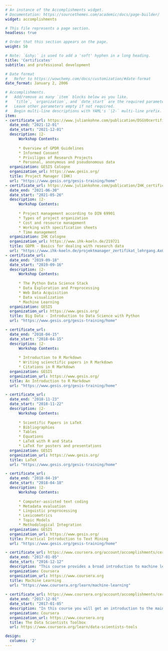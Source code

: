 ```yaml
---
# An instance of the Accomplishments widget.
# Documentation: https://sourcethemes.com/academic/docs/page-builder/
widget: accomplishments

# This file represents a page section.
headless: true

# Order that this section appears on the page.
weight: 50

# Note: `&shy;` is used to add a 'soft' hyphen in a long heading.
title: 'Certificates'
subtitle: and professional development

# Date format
#   Refer to https://wowchemy.com/docs/customization/#date-format
date_format: January 2, 2006

# Accomplishments.
#   Add/remove as many `item` blocks below as you like.
#   `title`, `organization`, and `date_start` are the required parameters.
#   Leave other parameters empty if not required.
#   Begin multi-line descriptions with YAML's `|2-` multi-line prefix.
item:
- certificate_url: https://www.juliankohne.com/publication/DSGVOcertificate/DSGVOcertificate.pdf
  date_end: "2021-12-01"
  date_start: "2021-12-01"
  description: |2-
      Workshop Contents:
      
      * Overview of GPDR Guidelines
      * Informed Consent
      * Priviliges of Research Projects
      * Personal, anonymous and pseudonomous data
  organization: GESIS Cologne
  organization_url: https://www.gesis.org/
  title: Project Manager (IHK)
  url: "https://www.gesis.org/gesis-training/home"
- certificate_url: https://www.juliankohne.com/publication/IHK_certificate/IHK_certificate.pdf
  date_end: "2021-06-30"
  date_start: "2021-05-26"
  description: |2-
      Workshop Contents:
      
      * Project management according to DIN 69901
      * Types of project organization
      * Cost and resource management
      * Working with specification sheets
      * Time management
  organization: IHK Cologne
  organization_url: https://www.ihk-koeln.de/219721
  title: GDPR - Basics for dealing with research data
  url: "https://www.ihk-koeln.de/projektmanager_zertifikat_lehrgang.AxCMS"
- certificate_url:
  date_end: "2019-09-18"
  date_start: "2019-09-16"
  description: |2-
      Workshop Contents:
      
      * The Python Data Science Stack
      * Data Exploration and Preprocessing
      * Web Data Acquisition
      * Data visualization
      * Machine Learning
  organization: GESIS
  organization_url: https://www.gesis.org/
  title: Big Data - Introduction to Data Science with Python
  url: "https://www.gesis.org/gesis-training/home"

- certificate_url:
  date_end: "2018-04-15"
  date_start: "2018-04-15"
  description: |2- 
      Workshop Contents:
      
      * Introduction to R Markdown
      * Writing scienctific papers in R Markdown
      * Citations in R Markdown
  organization: GESIS
  organization_url: https://www.gesis.org/
  title: An Introduction to R Markdown
  url: "https://www.gesis.org/gesis-training/home"

- certificate_url:
  date_end: "2018-11-23"
  date_start: "2018-11-22"
  description: |2-
      Workshop Contents:
      
      * Scientific Papers in LaTeX
      * Bibliographies
      * Tables
      * Equations
      * LaTeX with R and Stata
      * LaTeX for posters and presentations
  organization: GESIS
  organization_url: https://www.gesis.org/
  title: LaTeX
  url: "https://www.gesis.org/gesis-training/home"

- certificate_url:
  date_end: "2018-04-19"
  date_start: "2018-04-18"
  description: |2- 
      Workshop Contents:
          
      * Computer-assisted text coding
      * Metadata evaluation
      * Linguistic preprocessing
      * Lexicometrics
      * Topic Models
      * Methodological Integration
  organization: GESIS
  organization_url: https://www.gesis.org/
  title: Practical Introduction to Text Mining
  url: "https://www.gesis.org/gesis-training/home"

- certificate_url: https://www.coursera.org/account/accomplishments/certificate/XHFF9VRK6RJ7
  date_end: "2017-01-05"
  date_start: "2016-12-12"
  description: "This course provides a broad introduction to machine learning, datamining, and statistical pattern recognition. Topics include: (i) Supervised learning (parametric/non-parametric algorithms, support vector machines, kernels, neural networks). (ii) Unsupervised learning (clustering, dimensionality reduction, recommender systems, deep learning). (iii) Best practices in machine learning (bias/variance theory; innovation process in machine learning and AI). The course will also draw from numerous case studies and applications, so that you'll also learn how to apply learning algorithms to building smart robots (perception, control), text understanding (web search, anti-spam), computer vision, medical informatics, audio, database mining, and other areas."
  organization: Coursera
  organization_url: https://www.coursera.org
  title: Machine Learning
  url: "https://www.coursera.org/learn/machine-learning"
  
- certificate_url: https://www.coursera.org/account/accomplishments/certificate/9G9WWMS84QYA
  date_end: "2017-12-01"
  date_start: "2017-01-05"
  description: "In this course you will get an introduction to the main tools and ideas in the data scientist's toolbox. The course gives an overview of the data, questions, and tools that data analysts and data scientists work with. There are two components to this course. The first is a conceptual introduction to the ideas behind turning data into actionable knowledge. The second is a practical introduction to the tools that will be used in the program like version control, markdown, git, GitHub, R, and RStudio."
  organization: Coursera
  organization_url: https://www.coursera.org
  title: The Data Scientists Toolbox
  url: https://www.coursera.org/learn/data-scientists-tools

design:
  columns: '2' 
---
```

